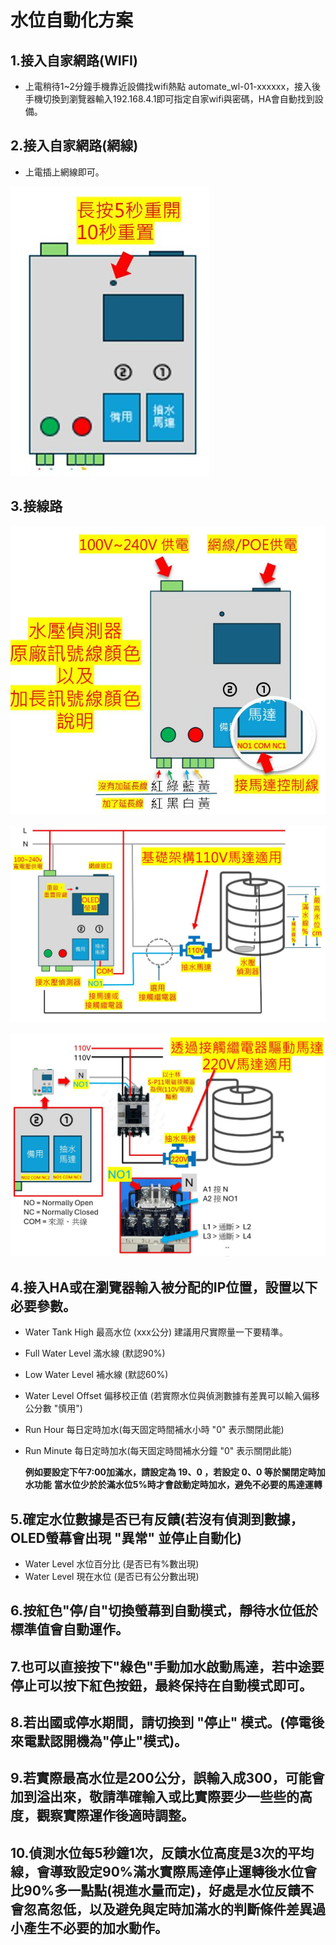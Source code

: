 # 水位自動化方案
## 1.接入自家網路(WIFI)
* 上電稍待1~2分鐘手機靠近設備找wifi熱點 automate_wl-01-xxxxxx，接入後手機切換到瀏覽器輸入192.168.4.1即可指定自家wifi與密碼，HA會自動找到設備。
## 2.接入自家網路(網線)
* 上電插上網線即可。

![081733](/WL_01/image/20250519_50.JPG)
## 3.接線路
![081733](/WL_01/image/p2.JPG)

![081733](/WL_01/image/p3.JPG)

![081733](/WL_01/image/p4.JPG)

## 4.接入HA或在瀏覽器輸入被分配的IP位置，設置以下必要參數。
- Water Tank High 最高水位 (xxx公分) 建議用尺實際量一下要精準。
- Full Water Level 滿水線 (默認90%)
- Low Water Level 補水線 (默認60%)
- Water Level Offset 偏移校正值 (若實際水位與偵測數據有差異可以輸入偏移公分數 "慎用")
- Run Hour 每日定時加水(每天固定時間補水小時 "0" 表示關閉此能) 
- Run Minute 每日定時加水(每天固定時間補水分鐘 "0" 表示關閉此能)

  **例如要設定下午7:00加滿水，請設定為 19、0 ，若設定 0、0 等於關閉定時加水功能**
  **當水位少於於滿水位5%時才會啟動定時加水，避免不必要的馬達運轉**
  
## 5.確定水位數據是否已有反饋(若沒有偵測到數據，OLED螢幕會出現 "異常" 並停止自動化)
- Water Level 水位百分比 (是否已有%數出現)
- Water Level 現在水位 (是否已有公分數出現)

## 6.按紅色"停/自"切換螢幕到自動模式，靜待水位低於標準值會自動運作。

## 7.也可以直接按下"綠色"手動加水啟動馬達，若中途要停止可以按下紅色按鈕，最終保持在自動模式即可。

## 8.若出國或停水期間，請切換到 "停止" 模式。(停電後來電默認開機為"停止"模式)。

## 9.若實際最高水位是200公分，誤輸入成300，可能會加到溢出來，敬請準確輸入或比實際要少一些些的高度，觀察實際運作後適時調整。

## 10.偵測水位每5秒鐘1次，反饋水位高度是3次的平均線，會導致設定90%滿水實際馬達停止運轉後水位會比90%多一點點(視進水量而定)，好處是水位反饋不會忽高忽低，以及避免與定時加滿水的判斷條件差異過小產生不必要的加水動作。


